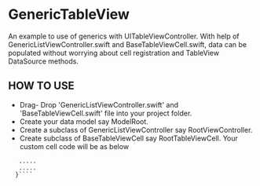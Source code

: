 # GenericTableView
An example to use of generics with UITableViewController. With help of GenericListViewController.swift and BaseTableViewCell.swift, data can be populated without worrying about cell registration and TableView DataSource methods.

## HOW TO USE
 - Drag- Drop 'GenericListViewController.swift' and 'BaseTableViewCell.swift' file into your project folder.
  - Create your data model say ModelRoot.
 - Create a subclass of GenericListViewController say RootViewController.
 - Create subclass of BaseTableViewCell say RootTableViewCell. Your custom cell code will be as below
 
  ````class RootTableViewCell: BaseTableViewCell<ModelRoot> {
     .....
     .....
    }````
    
 
 
